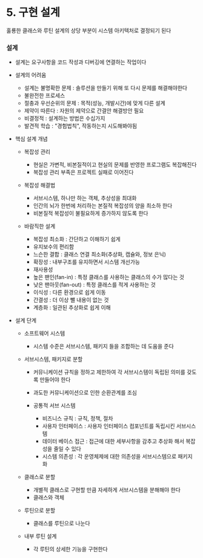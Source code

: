 # 5. 구현 설계
훌룡한 클래스와 루틴 설계의 상당 부분이 시스템 아키텍처로 결정되기 된다

### 설계
- 설계는 요구사항을 코드 작성과 디버깅에 연결하는 작업이다
- 설계의 어려움
    
    - 설계는 불명확한 문제 :  솔루션을 만들기 위해 또 다시 문제를 해결해야한다
    - 불완전한 프로세스 
    - 절충과 우선순위의 문제 : 목적(성능, 개발시간)에 맞게 다른 설계
    - 제약이 따른다 : 자원의 제약으로 간결안 해결방안 필요
    - 비결정적 : 설계하는 방법은 수십가지
    - 발견적 학습 : "경험법칙", 작동하는지 시도해봐야됨

- 핵심 설계 개념
    
    - 복잡성 관리
        - 현실은 가변적, 비본질적이고 현실의 문제를 반영한 프로그램도 복잡해진다
        - 복잡성 관리 부족은 프로젝트 실패로 이어진다
    
    - 복잡성 해결법
        - 서브시스템, 하나만 하는 객체, 추상성을 최대화
        - 인간의 뇌가 한번에 처리하는 본질적 복잡성의 양을 최소하 한다
        - 비본질적 복잡성이 불필요하게 증가하지 않도록 한다
    
    - 바람직한 설계
        - 복잡성 최소화 : 간단하고 이해하기 쉽게
        - 유지보수의 편리함
        - 느슨한 결합 : 클래스 연결 최소화(추상화, 캡슐와, 정보 은닉)        
        - 확장성 : 내부구조를 유지하면서 시스템 개선가능
        - 재사용성
        - 높은 팬인(fan-in) : 특정 클래스를 사용하는 클래스의 수가 많다는 것
        - 낮은 팬아웃(fan-out) : 특정 클래스를 적게 사용하는 것
        - 이식성 : 다른 환경으로 쉽게 이동
        - 간결성 : 더 이상 뺄 내용이 없는 것
        - 계층화 : 일관된 추상화로 쉽게 이해

- 설계 단계
    
    - 소프트웨어 시스템
        - 시스템 수준은 서브시스템, 패키지 들을 조합하는 데 도움을 준다
    
    - 서브시스템, 패키지로 분할
        - 커뮤니케이션 규칙을 정하고 제한하여 각 서브시스템이 독립된 의미를 갖도록 만들어야 한다
        - 과도한 커뮤니케이션으로 인한 순환관계를 조심
        - 공통적 서브 시스템

            - 비즈니스 규칙 : 규칙, 정책, 절차
            - 사용자 인터페이스 : 사용자 인터페이스 컴포넌트를 독립시킨 서브시스템
            - 데이터 베이스 접근 : 접근에 대한 세부사항을 감추고 추상화 해서 복잡성을 줄일 수 있다
            - 시스템 의존성 : 각 운영체제에 대한 의존성을 서브시스템으로 패키지화

    - 클래스로 분할
        - 개별적 클래스로 구현할 만큼 자세하게 서브시스템을 분해해야 한다
        - 클래스와 객체
    
    - 루틴으로 분할
        - 클래스를 루틴으로 나눈다
    
    - 내부 루틴 설계
        - 각 루틴의 상세한 기능을 구현한다
        